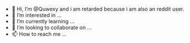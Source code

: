 - 👋 Hi, I’m @Quwexy and i am retarded because i am also an reddit user.
- 👀 I’m interested in ...
- 🌱 I’m currently learning ...
- 💞️ I’m looking to collaborate on ...
- 📫 How to reach me ...

<!---
Quwexy/Quwexy is a ✨ special ✨ repository because its `README.md` (this file) appears on your GitHub profile.
You can click the Preview link to take a look at your changes.
--->
